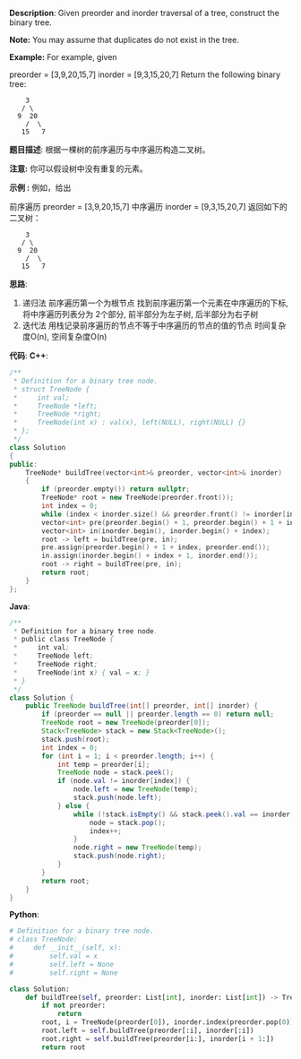 __Description__:
Given preorder and inorder traversal of a tree, construct the binary tree.

__Note:__
You may assume that duplicates do not exist in the tree.

__Example:__
For example, given

preorder = [3,9,20,15,7]
inorder = [9,3,15,20,7]
Return the following binary tree:
```
    3
   / \
  9  20
    /  \
   15   7
```

__题目描述__:
根据一棵树的前序遍历与中序遍历构造二叉树。

__注意:__
你可以假设树中没有重复的元素。

__示例 :__
例如，给出

前序遍历 preorder = [3,9,20,15,7]
中序遍历 inorder = [9,3,15,20,7]
返回如下的二叉树：
```
    3
   / \
  9  20
    /  \
   15   7
```

__思路__:
1. 递归法
前序遍历第一个为根节点
找到前序遍历第一个元素在中序遍历的下标, 将中序遍历列表分为 2个部分, 前半部分为左子树, 后半部分为右子树
2. 迭代法
用栈记录前序遍历的节点不等于中序遍历的节点的值的节点
时间复杂度O(n), 空间复杂度O(n)

__代码__:
__C++__:
```C++
/**
 * Definition for a binary tree node.
 * struct TreeNode {
 *     int val;
 *     TreeNode *left;
 *     TreeNode *right;
 *     TreeNode(int x) : val(x), left(NULL), right(NULL) {}
 * };
 */
class Solution 
{
public:
    TreeNode* buildTree(vector<int>& preorder, vector<int>& inorder) 
    {
        if (preorder.empty()) return nullptr;
        TreeNode* root = new TreeNode(preorder.front());
        int index = 0;
        while (index < inorder.size() && preorder.front() != inorder[index]) ++index;
        vector<int> pre(preorder.begin() + 1, preorder.begin() + 1 + index);
        vector<int> in(inorder.begin(), inorder.begin() + index);
        root -> left = buildTree(pre, in);
        pre.assign(preorder.begin() + 1 + index, preorder.end());
        in.assign(inorder.begin() + index + 1, inorder.end());
        root -> right = buildTree(pre, in);
        return root;
    }
};
```

__Java__:
```Java
/**
 * Definition for a binary tree node.
 * public class TreeNode {
 *     int val;
 *     TreeNode left;
 *     TreeNode right;
 *     TreeNode(int x) { val = x; }
 * }
 */
class Solution {
    public TreeNode buildTree(int[] preorder, int[] inorder) {
        if (preorder == null || preorder.length == 0) return null;
        TreeNode root = new TreeNode(preorder[0]);
        Stack<TreeNode> stack = new Stack<TreeNode>();
        stack.push(root);
        int index = 0;
        for (int i = 1; i < preorder.length; i++) {
            int temp = preorder[i];
            TreeNode node = stack.peek();
            if (node.val != inorder[index]) {
                node.left = new TreeNode(temp);
                stack.push(node.left);
            } else {
                while (!stack.isEmpty() && stack.peek().val == inorder[index]) {
                    node = stack.pop();
                    index++;
                }
                node.right = new TreeNode(temp);
                stack.push(node.right);
            }
        }
        return root;
    }
}
```

__Python__:
```Python
# Definition for a binary tree node.
# class TreeNode:
#     def __init__(self, x):
#         self.val = x
#         self.left = None
#         self.right = None

class Solution:
    def buildTree(self, preorder: List[int], inorder: List[int]) -> TreeNode:
        if not preorder:
            return
        root, i = TreeNode(preorder[0]), inorder.index(preorder.pop(0))
        root.left = self.buildTree(preorder[:i], inorder[:i])
        root.right = self.buildTree(preorder[i:], inorder[i + 1:])
        return root
```